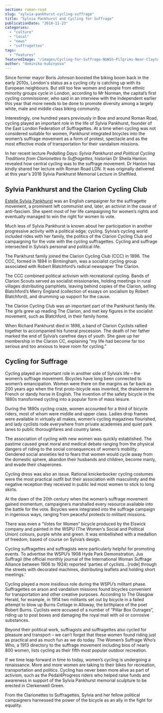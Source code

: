```yaml
---
section: roman-road
slug: "sylvia-pankhurst-cycling-suffrage"
title: "Sylvia Pankhurst and Cycling for Suffrage"
publicationDate: "2018-11-23"
categories: 
  - "culture"
  - "local"
  - "news"
  - "suffragettes"
tags: 
  - "features"
featuredImage: "/images/Cycling-for-Suffrage-NUWSS-Pilgrims-Near-Clayton-on-the-brighton-Road-TWL-Postcard-1913_highres-Resized.jpg"
author: "dominika-kubinyova"
---
```


Since former mayor Boris Johnson boosted the biking boom back in the early 2010s, London's status as a cycling city is catching up with its European neighbours. But still too few women and people from ethnic minority groups cycle in London, according to Mr Norman, the capital’s first cycling commissioner, who said in an interview with the Independent earlier this year that more needs to be done to promote diversity among a largely white, male and middle class biking community.

Interestingly, one hundred years previously in Bow and around Roman Road, cycling played an important role in the life of Sylvia Pankhurst, founder of the East London Federation of Suffragettes. At a time when cycling was not considered suitable for women, Pankhurst integrated bicycles into the women’s suffrage movement as a form of protest, spectacle and as the most effective mode of transportation for their vandalism missions.

In her recent lecture _Pedalling Days: Sylvia Pankhurst and Political Cycling Traditions from Clarionettes to Suffragettes,_ historian Dr Sheila Hanlon revealed how central cycling was to the suffrage movement. Dr Hanlon has kindly shared her lecture with Roman Road LDN. It was originally delivered at this year's 2018 Sylvia Pankhurst Memorial Lecture in Sheffiled.

## Sylvia Pankhurst and the Clarion Cycling Club

[Estelle Sylvia Pankhurst](https://romanroadlondon.com/bows-suffragette-secrets-sylvia-pankhurst-east-end-suffrage/) was an English campaigner for the suffragette movement, a prominent left communist and, later, an activist in the cause of anti-fascism. She spent most of her life campaigning for women’s rights and eventually managed to win the right for women to vote.

Much less of Sylvia Pankhurst is known about her participation in another progressive activity with a political edge; cycling. Sylvia’s cycling world included rides with her family, the politics of the Clarion Cycling Club and campaigning for the vote with the cycling suffragettes. Cycling and suffrage intersected in Sylvia’s personal and political life.

The Pankhurst family joined the Clarion Cycling Club (CCC) in 1896. The CCC, formed in 1894 in Birmingham, was a socialist cycling group associated with Robert Blatchford’s radical newspaper The Clarion.

The CCC combined political activism with recreational cycling. Bands of Clarion Scouts served as socialist missionaries, holding meetings in rural villages distributing pamphlets, leaving behind copies of the Clarion, selling Blatchford’s Merry England (collection of essays on socialism by Robert Blatchford), and drumming up support for the cause.

The Clarion Cycling Club was an important part of the Pankhurst family life. The girls grew up reading The Clarion, and met key figures in the socialist movement, such as Blatchford, in their family home.

When Richard Pankhurst died in 1898, a band of Clarion Cyclists rallied together to accompanied his funeral procession. The death of her father marked the end of Sylvia’s carefree days of youth. She gave up her membership in the Clarion CC, explaining “my life had become far too serious and too anxious to leave room for cycling.”

## Cycling for Suffrage

Cycling played an important role in another side of Sylvia’s life – the women’s suffrage movement. Bicycles have long been connected to women’s emancipation. Women were there on the margins as far back as 200 years ago when the first proto-bicycle was invented, the draisienne in French or dandy horse in English. The invention of the safety bicycle in the 1880s transformed cycling into a popular form of mass leisure.

During the 1890s cycling craze, women accounted for a third of bicycle riders, most of whom were middle and upper class. Ladies drop frames were available in virtually all makes, women’s cycling magazines flourished, and lady cyclists rode everywhere from private academies and quiet park lanes to public thoroughfares and country lanes.

The association of cycling with new women was quickly established. The pastime caused great moral and medical debate ranging from the physical dangers of riding to the social consequences of women’s mobility. Gendered social anxieties led to fears that women would cycle away from the domestic sphere, abandon their husbands and children, become manly, and evade their chaperones.

Cycling dress was also an issue. Rational knickerbocker cycling costumes were the most practical outfit but their association with masculinity and the negative reception they received in public led most women to stick to long skirts.

At the dawn of the 20th century when the women’s suffrage movement gained momentum, campaigners marshalled every resource available into the battle for the vote. Bicycles were integrated into the suffrage campaign in ingenious ways, ranging from peaceful protests to militant missions.

There was even a “Votes for Women” bicycle produced by the Elswick company and painted in the WSPU (The Women's Social and Political Union) colours, purple white and green. It was embellished with a medallion of freedom, based of course on Sylvia’s design.

Cycling suffragettes and suffragists were particularly helpful for promoting events. To advertise the WSPU’s 1908 Hyde Park Demonstration, Jus Suffragii (the official monthly journal of the International Woman Suffrage Alliance between 1906 to 1924) reported 'parties of cyclists…\[rode\] through the streets with decorated machines, distributing leaflets and holding short meetings.'

Cycling played a more insidious role during the WSPU’s militant phase. Suffragettes on arson and vandalism missions found bicycles convenient for transportation and other creative purposes. According to The Glasgow Herald, for example, in 1914 two militants set out by bicycle in a failed attempt to blow up Burns Cottage in Alloway, the birthplace of the poet Robert Burns. Cyclists were accused of a number of “Pillar Box Outrages”, riding up to post boxes and damaging the royal mail with oil or corrosive substances.

Beyond their political work, suffragists and suffragettes also cycled for pleasure and transport – we can’t forget that these women found riding just as practical and as much fun as we do today. The Women’s Suffrage Who’s Who, a 1913 directory to the suffrage movement including bios of nearly 800 women, lists cycling as their fifth most popular outdoor recreation.

If we time leap forward in time to today, women’s cycling is undergoing a renaissance. More and more women are taking to their bikes for recreation, transportation and politics. Cycling has never been more alive as part of activism, such as the Pedal4Progress riders who helped raise funds and awareness in support of the Sylvia Pankhurst memorial sculpture to be erected in Clerkenwell Green.

From the Clarionettes to Suffragettes, Sylvia and her fellow political campaigners harnessed the power of the bicycle as an ally in the fight for equality.
